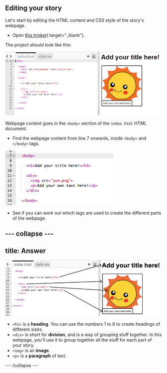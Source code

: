 ## Editing your story

Let's start by editing the HTML content and CSS style of the story's webpage.

+ Open [this trinket](http://jumpto.cc/web-story){:target="_blank"}.

The project should look like this:

![screenshot](images/story-starter.png)

Webpage content goes in the `<body>` section of the `index.html` HTML document.

+ Find the webpage content from line 7 onwards, inside `<body>` and `</body>` tags.

![screenshot](images/story-html.png)

+ See if you can work out which tags are used to create the different parts of the webpage.

--- collapse ---
---
title: Answer
---
![screenshot](images/story-elements.png)

+ `<h1>` is a __heading__. You can use the numbers 1 to 6 to create headings of different sizes.
+ `<div>` is short for __division__, and is a way of grouping stuff together. In this webpage, you'll use it to group together all the stuff for each part of your story.
+ `<img>` is an __image__.
+ `<p>` is a __paragraph__ of text.

--- /collapse ---
